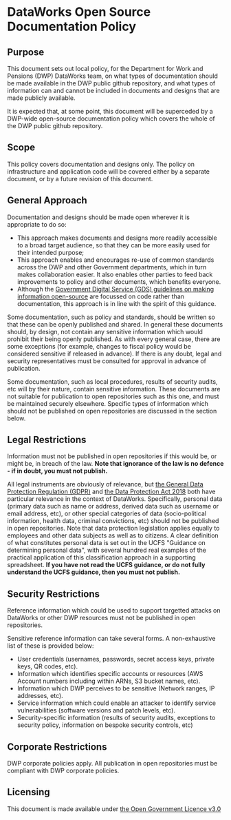 # DataWorks Open Source Documentation Policy

## Purpose

This document sets out local policy, for the Department for Work and Pensions (DWP) DataWorks team, on what types of documentation should be made available in the DWP public github repository, and what types of information can and cannot be included in documents and designs that are made publicly available.

It is expected that, at some point, this document will be superceded by a DWP-wide open-source documentation policy which covers the whole of the DWP public github repository.


## Scope

This policy covers documentation and designs only. The policy on infrastructure and application code will be covered either by a separate document, or by a future revision of this document.


## General Approach

Documentation and designs should be made open wherever it is appropriate to do so:

* This approach makes documents and designs more readily accessible to a broad target audience, so that they can be more easily used for their intended purpose;
* This approach enables and encourages re-use of common standards across the DWP and other Government departments, which in turn makes collaboration easier. It also enables other parties to feed back improvements to policy and other documents, which benefits everyone.
* Although the [Government Digital Service (GDS) guidelines on making information open-source](https://gds-operations.github.io/guidelines/) are focussed on code rather than documentation, this approach is in line with the spirit of this guidance.

Some documentation, such as policy and standards, should be written so that these can be openly published and shared. In general these documents should, by design, not contain any sensitive information which would prohibit their being openly published. As with every general case, there are some exceptions (for example, changes to fiscal policy would be considered sensitive if released in advance). If there is any doubt, legal and security representatives must be consulted for approval in advance of publication.

Some documentation, such as local procedures, results of security audits, etc will by their nature, contain sensitive information. These documents are not suitable for publication to open repositories such as this one, and must be maintained securely elsewhere. Specific types of information which should not be published on open repositories are discussed in the section below.


## Legal Restrictions

Information must not be published in open repositories if this would be, or might be, in breach of the law. __Note that ignorance of the law is no defence - if in doubt, you must not publish.__

All legal instruments are obviously of relevance, but [the General Data Protection Regulation (GDPR)](https://eur-lex.europa.eu/legal-content/EN/TXT/PDF/?uri=CELEX:32016R0679&from=EN) and [the Data Protection Act 2018](http://www.legislation.gov.uk/ukpga/2018/12/contents/enacted) both have particular relevance in the context of DataWorks. Specifically, personal data (primary data such as name or address, derived data such as username or email address, etc), or other special categories of data (socio-political information, health data, criminal convictions, etc) should not be published in open repositories. Note that data protection legislation applies equally to employees and other data subjects as well as to citizens. A clear definition of what constitutes personal data is set out in the UCFS "Guidance on determining personal data", with several hundred real examples of the practical application of this classification approach in a supporting spreadsheet. __If you have not read the UCFS guidance, or do not fully understand the UCFS guidance, then you must not publish.__


## Security Restrictions

Reference information which could be used to support targetted attacks on DataWorks or other DWP resources must not be published in open repositories.

Sensitive reference information can take several forms. A non-exhaustive list of these is provided below:

* User credentials (usernames, passwords, secret access keys, private keys, QR codes, etc).
* Information which identifies specific accounts or resources (AWS Account numbers including within ARNs, S3 bucket names, etc).
* Information which DWP perceives to be sensitive (Network ranges, IP addresses, etc).
* Service information which could enable an attacker to identify service vulnerabilities (software versions and patch levels, etc).
* Security-specific information (results of security audits, exceptions to security policy, information on bespoke security controls, etc)


## Corporate Restrictions

DWP corporate policies apply. All publication in open repositories must be compliant with DWP corporate policies.


## Licensing
This document is made available under [the Open Government Licence v3.0](https://www.nationalarchives.gov.uk/doc/open-government-licence/version/3/)
